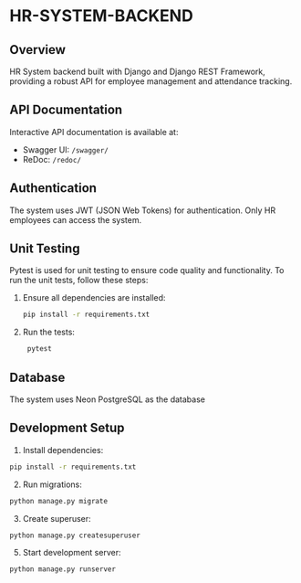 # HR-SYSTEM-BACKEND

## Overview

HR System backend built with Django and Django REST Framework, providing a robust API for employee management and attendance tracking.

## API Documentation

Interactive API documentation is available at:
- Swagger UI: `/swagger/`
- ReDoc: `/redoc/`

## Authentication

The system uses JWT (JSON Web Tokens) for authentication. Only HR employees can access the system.

## Unit Testing

Pytest is used for unit testing to ensure code quality and functionality. To run the unit tests, follow these steps:

1. Ensure all dependencies are installed:
   ```bash
   pip install -r requirements.txt

2. Run the tests:
   ```bash
    pytest

## Database
The system uses Neon PostgreSQL as the database


## Development Setup

1. Install dependencies:
```bash
pip install -r requirements.txt
```

2. Run migrations:
```bash
python manage.py migrate
```

3. Create superuser:
```bash
python manage.py createsuperuser
```

5. Start development server:
```bash
python manage.py runserver
```
